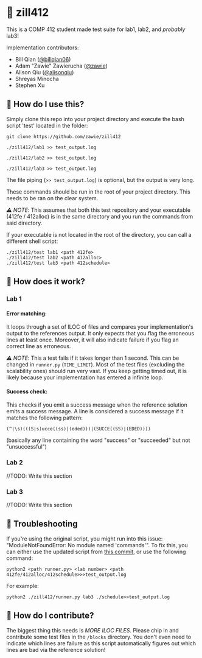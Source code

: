 # 🥒 zill412
This is a COMP 412 student made test suite for lab1, lab2, and *probably* lab3! 

Implementation contributors:
- Bill Qian ([@billqian06](https://github.com/billqian06))
- Adam "Zawie" Zawierucha ([@zawie](https://github.com/zawie))
- Alison Qiu ([@alisonqiu](https://github.com/alisonqiu))
- Shreyas Minocha
- Stephen Xu

## 🚀 How do I use this?
Simply clone this repo into your project directory and execute the bash script 'test' located in the folder:
```
git clone https://github.com/zawie/zill412
```
```
./zill412/lab1 >> test_output.log
```
```
./zill412/lab2 >> test_output.log
```
```
./zill412/lab3 >> test_output.log
```

The file piping (`>> test_output.log`) is optional, but the output is very long.

These commands should be run in the root of your project directory. This needs to be ran on the clear system.

*⚠️ NOTE*: This assumes that both this test repository and your executable (412fe / 412alloc) is in the same directory and you run the commands from said directory.


If your executable is not located in the root of the directory, you can call a different shell script:
```
./zill412/test lab1 <path 412fe>
./zill412/test lab2 <path 412alloc>
./zill412/test lab3 <path 412schedule>
```

## 🤖 How does it work?
### Lab 1
#### Error matching:
It loops through a set of ILOC of files and compares your implementation's output to the references output. 
It only expects that you flag the erroneous lines at least once.
Moreover, it will also indicate failure if you flag an correct line as erroneous.

*⚠️ NOTE*: This a test fails if it takes longer than 1 second. This can be changed in `runner.py` (`TIME_LIMIT`). Most of the test files (excluding the scalability ones) should run very vast. If you keep getting timed out, it is likely because your implementation has entered a infinite loop.

#### Success check:
This checks if you emit a success message when the reference solution emits a success message. A line is considered a success message if it matches the following pattern:
```
(^|\s)(((S|s)ucce((ss)|(eded)))|(SUCCE((SS)|(EDED))))
```

(basically any line containing the word "success" or "succeeded" but not "unsuccessful")

### Lab 2
//TODO: Write this section

### Lab 3
//TODO: Write this section

## 🔨 Troubleshooting
If you're using the original script, you might run into this issue: "ModuleNotFoundError: No module named 'commands'". To fix this, you can either use the updated script from [this commit](https://github.com/zawie/zill412/pull/3/commits/4d0d2500d0a3c12bb731dfbe55b1b47e20e40dad), or use the following command:
```
python2 <path runner.py> <lab number> <path 412fe/412alloc/412schedule>>>test_output.log
```
For example:
```
python2 ./zill412/runner.py lab3 ./schedule>>test_output.log
```

## 🧱 How do I contribute?
The biggest thing this needs is *MORE ILOC FILES*. Please chip in and contribute some test files in the `/blocks` directory. 
You don't even need to indicate which lines are failure as this script automatically figures out which lines are bad via the reference solution!
